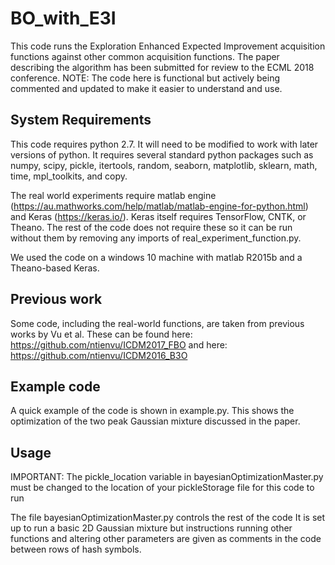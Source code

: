 # BO_with_E3I

This code runs the Exploration Enhanced Expected Improvement acquisition functions against other common acquisition functions. The paper describing the algorithm has been submitted for review to the ECML 2018 conference.
NOTE: The code here is functional but actively being commented and updated to make it easier to understand and use.


## System Requirements
This code requires python 2.7. It will need to be modified to work with later versions of python. It requires several standard python packages such as numpy, scipy, pickle, itertools, random, seaborn, matplotlib, sklearn, math, time, mpl_toolkits, and copy. 

The real world experiments require matlab engine (https://au.mathworks.com/help/matlab/matlab-engine-for-python.html) and Keras (https://keras.io/). Keras itself requires TensorFlow, CNTK, or Theano. The rest of the code does not require these so it can be run without them by removing any imports of real_experiment_function.py.

We used the code on a windows 10 machine with matlab R2015b and a Theano-based Keras.

## Previous work
Some code, including the real-world functions, are taken from previous works by Vu et al. These can be found here: https://github.com/ntienvu/ICDM2017_FBO and here: https://github.com/ntienvu/ICDM2016_B3O

## Example code
A quick example of the code is shown in example.py. This shows the optimization of the two peak Gaussian mixture discussed in the paper.

## Usage
IMPORTANT: The pickle_location variable in bayesianOptimizationMaster.py must be changed to the location of your pickleStorage file for this code to run

The file bayesianOptimizationMaster.py controls the rest of the code It is set up to run a basic 2D Gaussian mixture but instructions running other functions and altering other parameters are given as comments in the code between rows of hash symbols.
